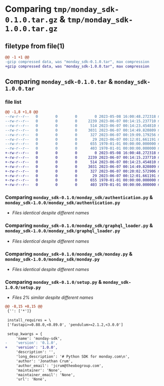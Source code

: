 # Comparing `tmp/monday_sdk-0.1.0.tar.gz` & `tmp/monday_sdk-1.0.0.tar.gz`

## filetype from file(1)

```diff
@@ -1 +1 @@
-gzip compressed data, was "monday_sdk-0.1.0.tar", max compression
+gzip compressed data, was "monday_sdk-1.0.0.tar", max compression
```

## Comparing `monday_sdk-0.1.0.tar` & `monday_sdk-1.0.0.tar`

### file list

```diff
@@ -1,8 +1,8 @@
--rw-r--r--   0        0        0        0 2023-05-08 16:00:48.272318 monday_sdk-0.1.0/monday_sdk/__init__.py
--rw-r--r--   0        0        0     2239 2023-06-07 00:14:15.237710 monday_sdk-0.1.0/monday_sdk/authentication.py
--rw-r--r--   0        0        0      514 2023-06-07 00:14:23.454810 monday_sdk-0.1.0/monday_sdk/graphql_loader.py
--rw-r--r--   0        0        0     3031 2023-06-07 00:14:49.820809 monday_sdk-0.1.0/monday_sdk/monday.py
--rw-r--r--   0        0        0      327 2023-06-07 00:19:09.179256 monday_sdk-0.1.0/pyproject.toml
--rw-r--r--   0        0        0       29 2023-06-07 00:12:01.661191 monday_sdk-0.1.0/README.md
--rw-r--r--   0        0        0      655 1970-01-01 00:00:00.000000 monday_sdk-0.1.0/setup.py
--rw-r--r--   0        0        0      403 1970-01-01 00:00:00.000000 monday_sdk-0.1.0/PKG-INFO
+-rw-r--r--   0        0        0        0 2023-05-08 16:00:48.272318 monday_sdk-1.0.0/monday_sdk/__init__.py
+-rw-r--r--   0        0        0     2239 2023-06-07 00:14:15.237710 monday_sdk-1.0.0/monday_sdk/authentication.py
+-rw-r--r--   0        0        0      514 2023-06-07 00:14:23.454810 monday_sdk-1.0.0/monday_sdk/graphql_loader.py
+-rw-r--r--   0        0        0     3031 2023-06-07 00:14:49.820809 monday_sdk-1.0.0/monday_sdk/monday.py
+-rw-r--r--   0        0        0      327 2023-06-07 00:20:02.572906 monday_sdk-1.0.0/pyproject.toml
+-rw-r--r--   0        0        0       29 2023-06-07 00:12:01.661191 monday_sdk-1.0.0/README.md
+-rw-r--r--   0        0        0      655 1970-01-01 00:00:00.000000 monday_sdk-1.0.0/setup.py
+-rw-r--r--   0        0        0      403 1970-01-01 00:00:00.000000 monday_sdk-1.0.0/PKG-INFO
```

### Comparing `monday_sdk-0.1.0/monday_sdk/authentication.py` & `monday_sdk-1.0.0/monday_sdk/authentication.py`

 * *Files identical despite different names*

### Comparing `monday_sdk-0.1.0/monday_sdk/graphql_loader.py` & `monday_sdk-1.0.0/monday_sdk/graphql_loader.py`

 * *Files identical despite different names*

### Comparing `monday_sdk-0.1.0/monday_sdk/monday.py` & `monday_sdk-1.0.0/monday_sdk/monday.py`

 * *Files identical despite different names*

### Comparing `monday_sdk-0.1.0/setup.py` & `monday_sdk-1.0.0/setup.py`

 * *Files 2% similar despite different names*

```diff
@@ -8,15 +8,15 @@
 {'': ['*']}
 
 install_requires = \
 ['fastapi>=0.88.0,<0.89.0', 'pendulum>=2.1.2,<3.0.0']
 
 setup_kwargs = {
     'name': 'monday-sdk',
-    'version': '0.1.0',
+    'version': '1.0.0',
     'description': '',
     'long_description': '# Python SDK for monday.com\n',
     'author': 'Jonathan Crum',
     'author_email': 'jcrum@theobogroup.com',
     'maintainer': 'None',
     'maintainer_email': 'None',
     'url': 'None',
```

